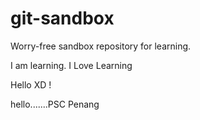 # git-sandbox
Worry-free sandbox repository for learning.

I am learning.
I Love Learning

Hello XD !

hello.......PSC Penang

